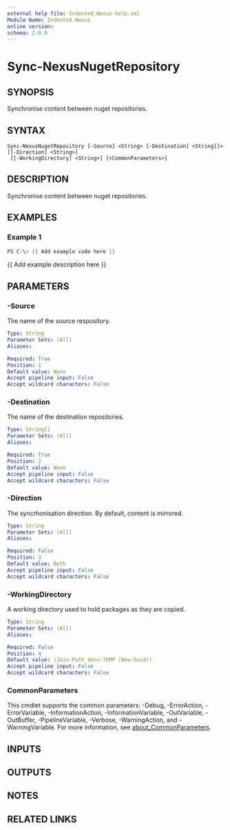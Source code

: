 ```yaml
---
external help file: Indented.Nexus-help.xml
Module Name: Indented.Nexus
online version:
schema: 2.0.0
---
```


# Sync-NexusNugetRepository

## SYNOPSIS
Synchronise content between nuget repositories.

## SYNTAX

```
Sync-NexusNugetRepository [-Source] <String> [-Destination] <String[]> [[-Direction] <String>]
 [[-WorkingDirectory] <String>] [<CommonParameters>]
```

## DESCRIPTION
Synchronise content between nuget repositories.

## EXAMPLES

### Example 1
```powershell
PS C:\> {{ Add example code here }}
```

{{ Add example description here }}

## PARAMETERS

### -Source
The name of the source respository.

```yaml
Type: String
Parameter Sets: (All)
Aliases:

Required: True
Position: 1
Default value: None
Accept pipeline input: False
Accept wildcard characters: False
```

### -Destination
The name of the destination repositories.

```yaml
Type: String[]
Parameter Sets: (All)
Aliases:

Required: True
Position: 2
Default value: None
Accept pipeline input: False
Accept wildcard characters: False
```

### -Direction
The syncrhonisation direction.
By default, content is mirrored.

```yaml
Type: String
Parameter Sets: (All)
Aliases:

Required: False
Position: 3
Default value: Both
Accept pipeline input: False
Accept wildcard characters: False
```

### -WorkingDirectory
A working directory used to hold packages as they are copied.

```yaml
Type: String
Parameter Sets: (All)
Aliases:

Required: False
Position: 4
Default value: (Join-Path $env:TEMP (New-Guid))
Accept pipeline input: False
Accept wildcard characters: False
```

### CommonParameters
This cmdlet supports the common parameters: -Debug, -ErrorAction, -ErrorVariable, -InformationAction, -InformationVariable, -OutVariable, -OutBuffer, -PipelineVariable, -Verbose, -WarningAction, and -WarningVariable. For more information, see [about_CommonParameters](http://go.microsoft.com/fwlink/?LinkID=113216).

## INPUTS

## OUTPUTS

## NOTES

## RELATED LINKS
